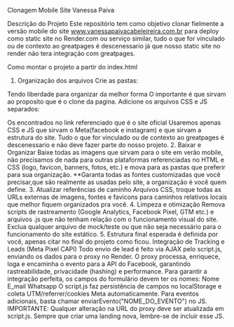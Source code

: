 Clonagem Mobile Site Vanessa Paiva

Descrição do Projeto
Este repositório tem como objetivo clonar fielmente a versão mobile do site www.vanessapaivacabeleireira.com.br para deploy como static site no Render.com ou serviço similar, tudo o que for vinculado ou de contexto ao greatpages é descenessario já que nosso static site no render não tera integração com greatpages.

Como montar o projeto a partir do index.html
1. Organização dos arquivos
Crie as pastas:

Tendo liberdade para organizar da melhor forma
O importante é que sirvam ao proposito que é o clone da pagina.
Adicione os arquivos CSS e JS separados:

Os encontrados no link referenciado que é o site oficial
Usaremos apenas CSS e JS que sirvam o Meta(facebook e instagram) e que sirvam a estrutura do site.
Tudo o que for vinculado ou de contexto ao greatpages é descenessario e não deve fazer parte do nosso projeto.
2. Baixar e Organizar
Baixe todas as imagens que sirvam para o site em verão mobile, não precisamos de nada para outras plataformas referenciadas no HTML e CSS (logo, favicon, banners, fotos, etc.) e mova para as pastas que preferir para sua organização.
**Garanta todas as fontes customizadas que você precisar,que são realmente as usadas pelo site, a organização é você quem define.
3. Atualizar referências de caminho
Arquivos CSS, troque todas as URLs externas de imagens, fontes e favicons para caminhos relativos locais que melhor fiquem organizados pra você.
4. Limpeza e otimização
Remova scripts de rastreamento (Google Analytics, Facebook Pixel, GTM etc.) e arquivos .js que não tenham relação com o funcionamento visual do site.
Exclua qualquer arquivo de mock/teste ou que não seja necessário para o funcionamento do site estático.
5. Estrutura final esperada é definida por você, apenas citar no final do projeto como ficou.
Integração de Tracking e Leads (Meta Pixel CAPI)
Todo envio de lead é feito via AJAX pelo script.js, enviando os dados para o proxy no Render.
O proxy processa, enriquece, loga e encaminha o evento para a API do Facebook, garantindo rastreabilidade, privacidade (hashing) e performance.
Para garantir a integração perfeita, os campos do formulário devem ter os nomes:
Nome
E_mail
Whatsapp
O script.js faz persistência de campos no localStorage e coleta UTM/referrer/cookies Meta automaticamente.
Para eventos adicionais, basta chamar enviarEvento("NOME_DO_EVENTO") no JS.
IMPORTANTE:
Qualquer alteração na URL do proxy deve ser atualizada em script.js.
Sempre que criar uma landing nova, lembre-se de incluir esse JS.


